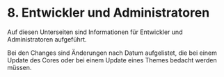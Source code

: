 # 8. Entwickler und Administratoren

Auf diesen Unterseiten sind Informationen für Entwickler und Administratoren aufgeführt. 

Bei den Changes sind Änderungen nach Datum aufgelistet, die bei einem Update des Cores oder bei einem Update eines Themes bedacht werden müssen.

